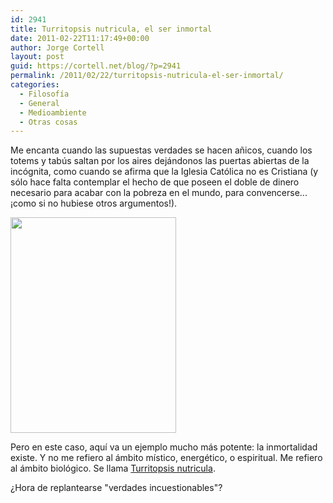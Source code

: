 ```yaml
---
id: 2941
title: Turritopsis nutricula, el ser inmortal
date: 2011-02-22T11:17:49+00:00
author: Jorge Cortell
layout: post
guid: https://cortell.net/blog/?p=2941
permalink: /2011/02/22/turritopsis-nutricula-el-ser-inmortal/
categories:
  - Filosofí­a
  - General
  - Medioambiente
  - Otras cosas
---
```

Me encanta cuando las supuestas verdades se hacen añicos, cuando los totems y tabús saltan por los aires dejándonos las puertas abiertas de la incógnita, como cuando se afirma que la Iglesia Católica no es Cristiana (y sólo hace falta contemplar el hecho de que poseen el doble de dinero necesario para acabar con la pobreza en el mundo, para convencerse... ¡como si no hubiese otros argumentos!).

<img class="aligncenter" title="dibujo" src="https://content1.eol.org/content/2010/01/12/16/51536_large.jpg" alt="" width="265" height="345" />

Pero en este caso, aquí va un ejemplo mucho más potente: la inmortalidad existe. Y no me refiero al ámbito místico, energético, o espiritual. Me refiero al ámbito biológico. Se llama <a title="https://es.wikipedia.org/wiki/Turritopsis_nutricula" href="https://es.wikipedia.org/wiki/Turritopsis_nutricula" target="_blank">Turritopsis nutricula</a>.

¿Hora de replantearse "verdades incuestionables"?